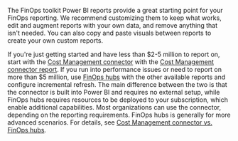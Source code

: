 <!-- markdownlint-disable MD041 -->

The FinOps toolkit Power BI reports provide a great starting point for your FinOps reporting. We recommend customizing them to keep what works, edit and augment reports with your own data, and remove anything that isn't needed. You can also copy and paste visuals between reports to create your own custom reports.

If you're just getting started and have less than $2-5 million to report on, start with the [Cost Management connector](https://aka.ms/costmgmt/powerbi) with the [Cost Management connector report](./connector.md). If you run into performance issues or need to report on more than $5 million, use [FinOps hubs](../finops-hubs/README.md) with the other available reports and configure incremental refresh. The main difference between the two is that the connector is built into Power BI and requires no external setup, while FinOps hubs requires resources to be deployed to your subscription, which enable additional capabilities. Most organizations can use the connector, depending on the reporting requirements. FinOps hubs is generally for more advanced scenarios. For details, see [Cost Management connector vs. FinOps hubs](./README.md#️-cost-management-connector-vs-finops-hubs).
